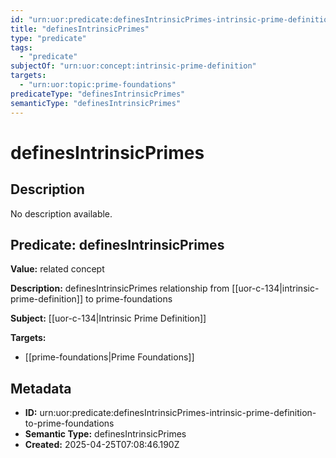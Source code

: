 ```yaml
---
id: "urn:uor:predicate:definesIntrinsicPrimes-intrinsic-prime-definition-to-prime-foundations"
title: "definesIntrinsicPrimes"
type: "predicate"
tags:
  - "predicate"
subjectOf: "urn:uor:concept:intrinsic-prime-definition"
targets:
  - "urn:uor:topic:prime-foundations"
predicateType: "definesIntrinsicPrimes"
semanticType: "definesIntrinsicPrimes"
---
```


# definesIntrinsicPrimes

## Description

No description available.

## Predicate: definesIntrinsicPrimes

**Value:** related concept

**Description:** definesIntrinsicPrimes relationship from [[uor-c-134|intrinsic-prime-definition]] to prime-foundations

**Subject:** [[uor-c-134|Intrinsic Prime Definition]]

**Targets:**

- [[prime-foundations|Prime Foundations]]

## Metadata

- **ID:** urn:uor:predicate:definesIntrinsicPrimes-intrinsic-prime-definition-to-prime-foundations
- **Semantic Type:** definesIntrinsicPrimes
- **Created:** 2025-04-25T07:08:46.190Z
